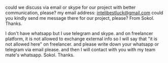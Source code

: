 could we discuss via email or skype for our project with better communication, please?
my email address: intelibestluck@gmail.com
could you kindly send me message there for our project, please?
From Sokol. Thanks.


I don't have whatsapp but I use telegram and skype.
and on freelancer platform, it is not allowed to exchange external info so I will say that "it is not allowed here" on freelancer.
and please write down your whatsapp or telegram via email please.
and then I will contact with you with my team mate's whatsapp.
Sokol.
Thanks.
